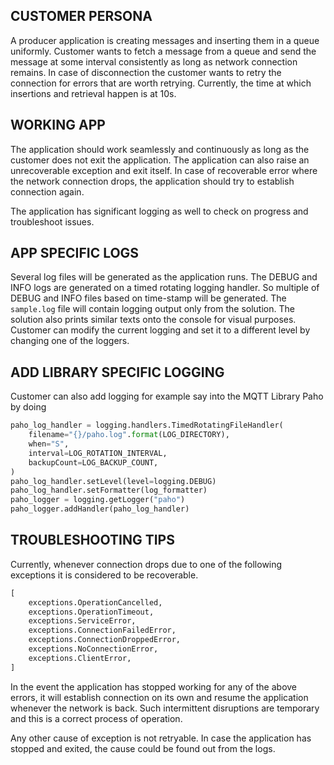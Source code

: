## CUSTOMER PERSONA
A producer application is creating messages and inserting them in a queue uniformly.
Customer wants to fetch a message from a queue and send the message at some interval consistently
as long as network connection remains. In case of disconnection the customer wants to retry the connection
for errors that are worth retrying. Currently, the time at which insertions and retrieval happen is at 10s.

## WORKING APP

The application should work seamlessly and continuously as long as the customer does not exit the application. 
The application can also raise an unrecoverable exception and exit itself. 
In case of recoverable error where the network connection drops, the application should try to establish connection again.

The application has significant logging as well to check on progress and troubleshoot issues. 

## APP SPECIFIC LOGS

Several log files will be generated as the application runs. The DEBUG and INFO logs are generated 
on a timed rotating logging handler. So multiple of DEBUG and INFO files based on time-stamp will be generated. 
The `sample.log` file will contain logging output only from the solution. The solution also prints similar texts onto the console for visual purposes.
Customer can modify the current logging and set it to a different level by changing one of the loggers.

## ADD LIBRARY SPECIFIC LOGGING

Customer can also add logging for example say into the MQTT Library Paho by doing 
```python
paho_log_handler = logging.handlers.TimedRotatingFileHandler(
    filename="{}/paho.log".format(LOG_DIRECTORY),
    when="S",
    interval=LOG_ROTATION_INTERVAL,
    backupCount=LOG_BACKUP_COUNT,
)
paho_log_handler.setLevel(level=logging.DEBUG)
paho_log_handler.setFormatter(log_formatter)
paho_logger = logging.getLogger("paho")
paho_logger.addHandler(paho_log_handler)
```

## TROUBLESHOOTING TIPS
Currently, whenever connection drops due to one of the following exceptions it is considered to be recoverable.
```python
[
    exceptions.OperationCancelled,
    exceptions.OperationTimeout,
    exceptions.ServiceError,
    exceptions.ConnectionFailedError,
    exceptions.ConnectionDroppedError,
    exceptions.NoConnectionError,
    exceptions.ClientError,
]
```
In the event the application has stopped working for any of the above errors, 
it will establish connection on its own and resume the application whenever the network is back.
Such intermittent disruptions are temporary and this is a correct process of operation.

Any other cause of exception is not retryable. In case the application has stopped and exited,
the cause could be found out from the logs. 



